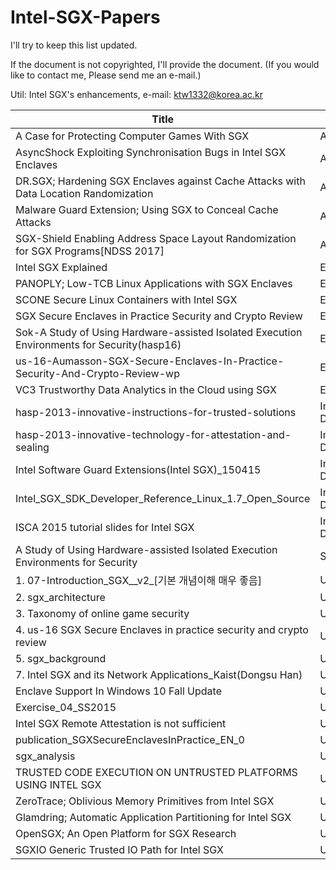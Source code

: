 # Intel-SGX-Papers

I'll try to keep this list updated.

If the document is not copyrighted, I'll provide the document.
(If you would like to contact me, Please send me an e-mail.)

Util: Intel SGX's enhancements, 
e-mail: ktw1332@korea.ac.kr

| Title | Kind |
| ------------- | ------------- |
|A Case for Protecting Computer Games With SGX|Application|
|AsyncShock Exploiting Synchronisation Bugs in Intel SGX Enclaves|Attack|
|DR.SGX; Hardening SGX Enclaves against Cache Attacks with Data Location Randomization|Attack|
|Malware Guard Extension; Using SGX to Conceal Cache Attacks|Attack|
|SGX-Shield Enabling Address Space Layout Randomization for SGX Programs[NDSS 2017]|Attack|
|Intel SGX Explained|ETC|
|PANOPLY; Low-TCB Linux Applications with SGX Enclaves|ETC|
|SCONE Secure Linux Containers with Intel SGX|ETC|
|SGX Secure Enclaves in Practice Security and Crypto Review|ETC|
|Sok-A Study of Using Hardware-assisted Isolated Execution Environments for Security(hasp16)|ETC|
|us-16-Aumasson-SGX-Secure-Enclaves-In-Practice-Security-And-Crypto-Review-wp|ETC|
|VC3 Trustworthy Data Analytics in the Cloud using SGX|ETC|
|hasp-2013-innovative-instructions-for-trusted-solutions|Intel Public Documentation|
|hasp-2013-innovative-technology-for-attestation-and-sealing|Intel Public Documentation|
|Intel Software Guard Extensions(Intel SGX)_150415|Intel Public Documentation|
|Intel_SGX_SDK_Developer_Reference_Linux_1.7_Open_Source|Intel Public Documentation|
|ISCA 2015 tutorial slides for Intel SGX|Intel Public Documentation|
|A Study of Using Hardware-assisted Isolated Execution Environments for Security|Survey|
|1. 07-Introduction_SGX__v2_[기본 개념이해 매우 좋음]|Unclassified|
|2. sgx_architecture|Unclassified|
|3. Taxonomy of online game security|Unclassified|
|4. us-16 SGX Secure Enclaves in practice security and crypto review|Unclassified|
|5. sgx_background|Unclassified|
|7. Intel SGX and its Network Applications_Kaist(Dongsu Han)|Unclassified|
|Enclave Support In Windows 10 Fall Update|Unclassified|
|Exercise_04_SS2015|Unclassified|
|Intel SGX Remote Attestation is not sufficient|Unclassified|
|publication_SGXSecureEnclavesInPractice_EN_0|Unclassified|
|sgx_analysis|Unclassified|
|TRUSTED CODE EXECUTION ON UNTRUSTED PLATFORMS USING INTEL SGX|Unclassified|
|ZeroTrace; Oblivious Memory Primitives from Intel SGX|Unclassified|
|Glamdring; Automatic Application Partitioning for Intel SGX|Util|
|OpenSGX; An Open Platform for SGX Research|Util|
|SGXIO Generic Trusted IO Path for Intel SGX|Util|
